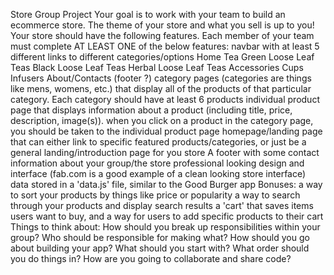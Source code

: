 Store Group Project
Your goal is to work with your team to build an ecommerce store. The theme of your store and what you sell is up to you! Your store should have the following features. Each member of your team must complete AT LEAST ONE of the below features:
navbar with at least 5 different links to different categories/options
Home
Tea
Green Loose Leaf Teas
Black  Loose Leaf Teas
Herbal Loose Leaf Teas
Accessories
Cups
Infusers
About/Contacts (footer ?)
category pages (categories are things like mens, womens, etc.) that display all of the products of that particular category. Each category should have at least 6 products
individual product page that displays information about a product (including title, price, description, image(s)). when you click on a product in the category page, you should be taken to the individual product page
homepage/landing page that can either link to specific featured products/categories, or just be a general landing/introduction page for you store
A footer with some contact information about your group/the store
professional looking design and interface (fab.com is a good example of a clean looking store interface)
data stored in a 'data.js' file, similar to the Good Burger app
Bonuses:
a way to sort your products by things like price or popularity
a way to search through your products and display search results
a 'cart' that saves items users want to buy, and a way for users to add specific products to their cart
Things to think about:
How should you break up responsibilities within your group? Who should be responsible for making what?
How should you go about building your app? What should you start with? What order should you do things in?
How are you going to collaborate and share code?
